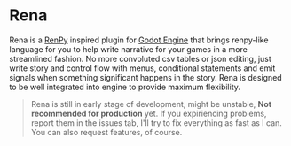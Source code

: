# Rena

Rena is a [RenPy](https://www.renpy.org) inspired plugin for [Godot Engine](https://godotengine.org) that brings renpy-like language for you to help write narrative for your games in a more streamlined fashion. No more convoluted csv tables or json editing, just write story and control flow with menus, conditional statements and emit signals when something significant happens in the story. Rena is designed to be well integrated into engine to provide maximum flexibility. 

> Rena is still in early stage of development, might be unstable, **Not recommended for production** yet. If you expiriencing problems, report them in the issues tab, I'll try to fix everything as fast as I can. You can also request features, of course.
